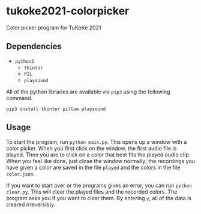 # tukoke2021-colorpicker
Color picker program for TuKoKe 2021

## Dependencies
* `python3`
    * `tkinter`
    * `PIL`
    * `playsound`

All of the python libraries are available via `pip3` using the following command.
```
pip3 install tkinter pillow playsound
```

## Usage
To start the program, run `python main.py`. This opens up a window with a color picker. When you first click on the window, the first audio file is played. Then you are to click on a color that best fits the played audio clip. When you feel like done, just close the window normally; the recordings you have given a color are saved in the file `played` and the colors in the file `color.json`.

If you want to start over or the programs gives an error, you can run `python clear.py`. This will clear the played files and the recorded colors. The program asks you if you want to clear them. By entering `y`, all of the data is cleared irreversibly.
